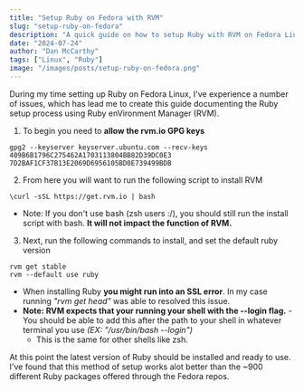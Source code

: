```yaml
---
title: "Setup Ruby on Fedora with RVM"
slug: "setup-ruby-on-fedora"
description: "A quick guide on how to setup Ruby with RVM on Fedora Linux."
date: "2024-07-24"
author: "Dan McCarthy"
tags: ["Linux", "Ruby"]
image: "/images/posts/setup-ruby-on-fedora.png"
---
```


During my time setting up Ruby on Fedora Linux, I've experience a number of issues, which has lead me to create this guide documenting the Ruby setup process using Ruby enVironment Manager (RVM).

1.  To begin you need to **allow the rvm.io GPG keys**

```shell
gpg2 --keyserver keyserver.ubuntu.com --recv-keys 409B6B1796C275462A1703113804BB82D39DC0E3 7D2BAF1CF37B13E2069D6956105BD0E739499BDB
```

2.  From here you will want to run the following script to install RVM

```shell
\curl -sSL https://get.rvm.io | bash
```

- Note: If you don't use bash (zsh users :/), you should still run the install script with bash. **It will not impact the function of RVM.**

3.  Next, run the following commands to install, and set the default ruby version

```shell
rvm get stable
rvm --default use ruby
```

- When installing Ruby **you might run into an SSL error**. In my case running _"rvm get head"_ was able to resolved this issue.
- **Note: RVM expects that your running your shell with the --login flag.** - You should be able to add this after the path to your shell in whatever terminal you use _(EX: "/usr/bin/bash --login")_
    - This is the same for other shells like zsh.

At this point the latest version of Ruby should be installed and ready to use. I've found that this method of setup works alot better than the ~900 different Ruby packages offered through the Fedora repos.
